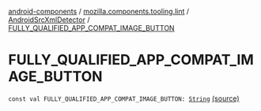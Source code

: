 [android-components](../../index.md) / [mozilla.components.tooling.lint](../index.md) / [AndroidSrcXmlDetector](index.md) / [FULLY_QUALIFIED_APP_COMPAT_IMAGE_BUTTON](./-f-u-l-l-y_-q-u-a-l-i-f-i-e-d_-a-p-p_-c-o-m-p-a-t_-i-m-a-g-e_-b-u-t-t-o-n.md)

# FULLY_QUALIFIED_APP_COMPAT_IMAGE_BUTTON

`const val FULLY_QUALIFIED_APP_COMPAT_IMAGE_BUTTON: `[`String`](https://kotlinlang.org/api/latest/jvm/stdlib/kotlin/-string/index.html) [(source)](https://github.com/mozilla-mobile/android-components/blob/master/components/tooling/lint/src/main/java/mozilla/components/tooling/lint/AndroidSrcXmlDetector.kt#L29)